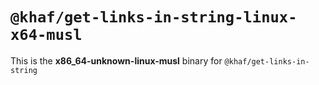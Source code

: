 # `@khaf/get-links-in-string-linux-x64-musl`

This is the **x86_64-unknown-linux-musl** binary for `@khaf/get-links-in-string`
